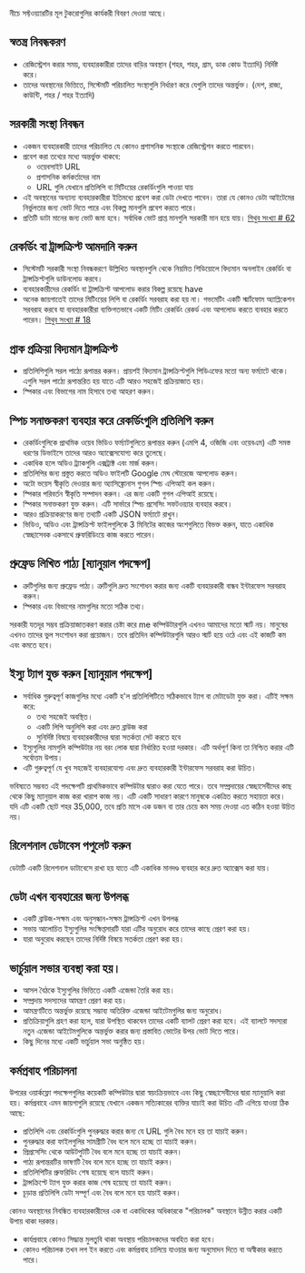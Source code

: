 <p> নীচে সফ্টওয়্যারটির মূল টুকরোগুলির কার্যকরী বিবরণ দেওয়া আছে। </p>
<h2> স্বতন্ত্র নিবন্ধকরণ </h2>
<ul>
<li> রেজিস্ট্রেশন করার সময়, ব্যবহারকারীরা তাদের বাড়ির অবস্থান (শহর, শহর, গ্রাম, ডাক কোড ইত্যাদি) নির্দিষ্ট করে। </li>
<li> তাদের অবস্থানের ভিত্তিতে, সিস্টেমটি পরিচালিত সংস্থাগুলি নির্ধারণ করে যেগুলি তাদের অন্তর্ভুক্ত। (দেশ, রাজ্য, কাউন্টি, শহর / শহর ইত্যাদি) </li>
</ul><h2> সরকারী সংস্থা নিবন্ধন </h2>
<ul>
<li> একজন ব্যবহারকারী তাদের পরিচালিত যে কোনও প্রশাসনিক সংস্থাকে রেজিস্ট্রেশন করতে পারবেন। </li>
<li> প্রবেশ করা তথ্যের মধ্যে অন্তর্ভুক্ত থাকবে: 
<ul>
<li> ওয়েবসাইট URL </li>
<li> প্রশাসনিক কর্মকর্তাদের নাম </li>
<li> URL গুলি যেখানে প্রতিলিপি বা মিটিংয়ের রেকর্ডিংগুলি পাওয়া যায় </li>
</ul></li>
<li> এই অবস্থানের অন্যান্য ব্যবহারকারীরা ইতিমধ্যে প্রবেশ করা ডেটা দেখতে পাবেন। তারা যে কোনও ডেটা আইটেমের নির্ভুলতার জন্য ভোট দিতে পারে এবং বিকল্প মানগুলি প্রবেশ করতে পারে। </li>
<li> প্রতিটি ডাটা মানের জন্য ভোট জমা হবে। সর্বাধিক ভোট প্রাপ্ত মানগুলি সরকারী মান হয়ে যায়। <a href="https://github.com/govmeeting/govmeeting/issues/62">গিথুব সংখ্যা
# 62</a> </li>
</ul><h2> রেকর্ডিং বা ট্রান্সক্রিপ্ট আমদানি করুন </h2>
<ul>
<li> সিস্টেমটি সরকারী সংস্থা নিবন্ধকরণে উল্লিখিত অবস্থানগুলি থেকে নিয়মিত শিডিয়োলে বিদ্যমান অনলাইন রেকর্ডিং বা ট্রান্সক্রিপ্টগুলি ডাউনলোড করবে। </li>
<li> ব্যবহারকারীদের রেকর্ডিং বা ট্রান্সক্রিপ্ট আপলোড করার বিকল্প রয়েছে have </li>
<li> অনেক জায়গাতেই তাদের মিটিংয়ের লিপি বা রেকর্ডিং সরবরাহ করা হয় না। গভমেটিং একটি স্মার্টফোম অ্যাপ্লিকেশন সরবরাহ করবে যা ব্যবহারকারীরা ব্যক্তিগতভাবে একটি মিটিং রেকর্ডিং রেকর্ড এবং আপলোড করতে ব্যবহার করতে পারেন। <a href="https://github.com/govmeeting/govmeeting/issues/18">গিথুব সংখ্যা
# 18</a> </li>
</ul><h2> প্রাক প্রক্রিয়া বিদ্যমান ট্রান্সক্রিপ্ট </h2>
<ul>
<li> প্রতিলিপিগুলি সরল পাঠ্যে রূপান্তর করুন। প্রায়শই বিদ্যমান ট্রান্সক্রিপ্টগুলি পিডিএফের মতো অন্য ফর্ম্যাটে থাকে। এগুলি সরল পাঠ্যে রূপান্তরিত হয় যাতে এটি আরও সহজেই প্রক্রিয়াজাত হয়। </li>
<li> স্পিকার এবং বিভাগের নাম হিসাবে তথ্য আহরণ করুন। </li>
</ul><h2> স্পিচ সনাক্তকরণ ব্যবহার করে রেকর্ডিংগুলি প্রতিলিপি করুন </h2>
<ul>
<li> রেকর্ডিংগুলিকে প্রাথমিক ওয়েব ভিডিও ফর্ম্যাটগুলিতে রূপান্তর করুন (এমপি 4, ওজিজি এবং ওয়েবএম) এটি সমস্ত ধরণের ডিভাইসে তাদের আরও অ্যাক্সেসযোগ্য করে তুলেছে। </li>
<li> একাধিক হলে অডিও ট্র্যাকগুলি এক্সট্রাক্ট এবং মার্জ করুন। </li>
<li> প্রতিলিপির জন্য প্রস্তুত করতে অডিও ফাইলটি Google মেঘ স্টোরেজে আপলোড করুন। </li>
<li> অটো ভয়েস স্বীকৃতি দেওয়ার জন্য অ্যাসিঙ্ক্রোনাস গুগল স্পিচ এপিআই কল করুন। </li>
<li> স্পিকার পরিবর্তন স্বীকৃতি সম্পাদন করুন। এর জন্য একটি গুগল এপিআই রয়েছে। </li>
<li> স্পিকার সনাক্তকরণ যুক্ত করুন। এটি সার্ভারে স্পিচ প্রসেসিং সফটওয়্যার ব্যবহার করবে। </li>
<li> আরও প্রক্রিয়াকরণের জন্য তথ্যটি একটি JSON ফর্ম্যাটে রাখুন। </li>
<li> ভিডিও, অডিও এবং ট্রান্সক্রিপ্ট ফাইলগুলিকে 3 মিনিটের কাজের অংশগুলিতে বিভক্ত করুন, যাতে একাধিক স্বেচ্ছাসেবক একসাথে প্রুফরিডিংয়ে কাজ করতে পারেন। </li>
</ul><h2> প্রুফ্রেড লিখিত পাঠ্য [ম্যানুয়াল পদক্ষেপ] </h2>
<ul>
<li> ত্রুটিগুলির জন্য প্রুফ্রেড পাঠ্য। ত্রুটিগুলি দ্রুত সংশোধন করার জন্য একটি ব্যবহারকারী বান্ধব ইন্টারফেস সরবরাহ করুন। </li>
<li> স্পিকার এবং বিভাগের নামগুলির মতো সঠিক তথ্য। </li>
</ul>
<p> সরকারী যতদূর সম্ভব প্রক্রিয়াজাতকরণ করার চেষ্টা করে me কম্পিউটারগুলি এখনও আমাদের মতো স্মার্ট নয়। মানুষের এখনও তাদের ভুল সংশোধন করা প্রয়োজন। তবে প্রতিদিন কম্পিউটারগুলি আরও স্মার্ট হয়ে ওঠে এবং এই কাজটি কম এবং কমতে হবে। </p>
<h2> ইস্যু ট্যাগ যুক্ত করুন [ম্যানুয়াল পদক্ষেপ] </h2>
<ul>
<li> সর্বাধিক গুরুত্বপূর্ণ কাজগুলির মধ্যে একটি হ&#39;ল প্রতিলিপিটিতে সঠিকভাবে ট্যাগ বা মেটাডেটা যুক্ত করা। এটিই সক্ষম করে: 
<ul>
<li> তথ্য সহজেই অবস্থিত। </li>
<li> একটি লিপি অনুলিপি করা এবং দ্রুত ব্রাউজ করা </li>
<li> সুনির্দিষ্ট বিষয়ে ব্যবহারকারীদের দ্বারা সতর্কতা সেট করতে হবে </li>
</ul></li>
<li> ইস্যুগুলির নামগুলি কম্পিউটার নয় বরং লোক দ্বারা নির্ধারিত হওয়া দরকার। এটি অর্থপূর্ণ কিনা তা নিশ্চিত করার এটি সর্বোত্তম উপায়। </li>
<li> এটি গুরুত্বপূর্ণ যে খুব সহজেই ব্যবহারযোগ্য এবং দ্রুত ব্যবহারকারী ইন্টারফেস সরবরাহ করা উচিত। </li>
</ul>
<p> ভবিষ্যতে সম্ভবত এই পদক্ষেপটি প্রাথমিকভাবে কম্পিউটার দ্বারাও করা যেতে পারে। তবে সম্প্রদায়ের স্বেচ্ছাসেবীদের কাছ থেকে কিছু ম্যানুয়াল কাজ করা খারাপ কাজ নয়। এটি একটি সাধারণ কারণে মানুষকে একত্রিত করতে সহায়তা করে। যদি এটি একটি ছোট শহর 35,000, তবে প্রতি মাসে এক ডজন বা তার চেয়ে কম সময় দেওয়া এত কঠিন হওয়া উচিত নয়। </p>
<h2> রিলেশনাল ডেটাবেস পপুলেট করুন </h2>
<p> ডেটাটি একটি রিলেশনাল ডাটাবেসে রাখা হয় যাতে এটি একাধিক মানদণ্ড ব্যবহার করে দ্রুত অ্যাক্সেস করা যায়। </p>
<h2> ডেটা এখন ব্যবহারের জন্য উপলব্ধ </h2>
<ul>
<li> একটি ব্রাউজ-সক্ষম এবং অনুসন্ধান-সক্ষম ট্রান্সক্রিপ্ট এখন উপলব্ধ </li>
<li> সভায় আলোচিত ইস্যুগুলির সংক্ষিপ্তসারটি যারা এটির অনুরোধ করে তাদের কাছে প্রেরণ করা হয়। </li>
<li> যারা অনুরোধ করছেন তাদের নির্দিষ্ট বিষয়ে সতর্কতা প্রেরণ করা হয়। </li>
</ul><h2> ভার্চুয়াল সভার ব্যবস্থা করা হয়। </h2>
<ul>
<li> আসল বৈঠকে ইস্যুগুলির ভিত্তিতে একটি এজেন্ডা তৈরি করা হয়। </li>
<li> সম্প্রদায় সদস্যদের আমন্ত্রণ প্রেরণ করা হয়। </li>
<li> আমন্ত্রণটিতে অন্তর্ভুক্ত রয়েছে সম্ভাব্য অতিরিক্ত এজেন্ডা আইটেমগুলির জন্য অনুরোধ। </li>
<li> প্রতিক্রিয়াগুলি গ্রহণ করা হলে, যারা উপস্থিত থাকবেন তাদের একটি ব্যালট প্রেরণ করা হবে। এই ব্যালটে সদস্যরা নতুন এজেন্ডা আইটেমগুলিকে অন্তর্ভুক্ত করার জন্য প্রস্তাবিত ভোটের উপর ভোট দিতে পারে। </li>
<li> কিছু দিনের মধ্যে একটি ভার্চুয়াল সভা অনুষ্ঠিত হয়। </li>
</ul><h2> কর্মপ্রবাহ পরিচালনা </h2>
<p> উপরের ওয়ার্কফ্লো পদক্ষেপগুলির কয়েকটি কম্পিউটার দ্বারা স্বয়ংক্রিয়ভাবে এবং কিছু স্বেচ্ছাসেবীদের দ্বারা ম্যানুয়ালি করা হয়। কর্মপ্রবাহে এমন জায়গাগুলি রয়েছে যেখানে একজন সত্যিকারের ব্যক্তির যাচাই করা উচিত এটি এগিয়ে যাওয়া ঠিক আছে: </p>

<ul>
<li> প্রতিলিপি এবং রেকর্ডিংগুলি পুনরুদ্ধার করার জন্য যে URL গুলি বৈধ মনে হয় তা যাচাই করুন। </li>
<li> পুনরুদ্ধার করা ফাইলগুলির সামগ্রীটি বৈধ বলে মনে হচ্ছে তা যাচাই করুন। </li>
<li> প্রিপ্রসেসিং থেকে আউটপুটটি বৈধ বলে মনে হচ্ছে তা যাচাই করুন। </li>
<li> পাঠ্য রূপান্তরটির ভাষণটি বৈধ বলে মনে হচ্ছে তা যাচাই করুন। </li>
<li> প্রতিলিপিটির প্রুফরিডিং শেষ হয়েছে বলে যাচাই করুন। </li>
<li> ট্রান্সক্রিপ্টে ট্যাগ যুক্ত করার কাজ শেষ হয়েছে তা যাচাই করুন। </li>
<li> চূড়ান্ত প্রতিলিপি ডেটা সম্পূর্ণ এবং বৈধ বলে মনে হয় যাচাই করুন। </li>
</ul>
<p> কোনও অবস্থানের নিবন্ধিত ব্যবহারকারীদের এক বা একাধিকের অধিকারকে "পরিচালক" অবস্থানে উন্নীত করার একটি উপায় থাকা দরকার। </p>

<ul>
<li> কার্যপ্রবাহে কোনও সিদ্ধান্ত মুলতুবি থাকা অবস্থায় পরিচালকদের অবহিত করা হবে। </li>
<li> কোনও পরিচালক তখন লগ ইন করতে এবং কর্মপ্রবাহ চালিয়ে যাওয়ার জন্য অনুমোদন দিতে বা অস্বীকার করতে পারে। </li>
</ul>
